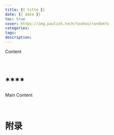 ```yaml
---
title: {{ title }}
date: {{ date }}
toc: true
cover: https://img.paulzzh.tech/touhou/random?x
categories: 
tags: 
description: 
---
```


Content

<br/>

<!--more-->

# ****

Main Content

<br/>

# **附录**


<br/>
